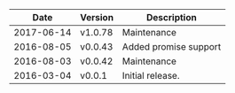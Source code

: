 | Date        | Version | Description |
| ----------- | ------- | ----------- |
| 2017-06-14  | v1.0.78 | Maintenance |
| 2016-08-05  | v0.0.43 | Added promise support |
| 2016-08-03  | v0.0.42 | Maintenance |
| 2016-03-04  | v0.0.1  | Initial release. |

